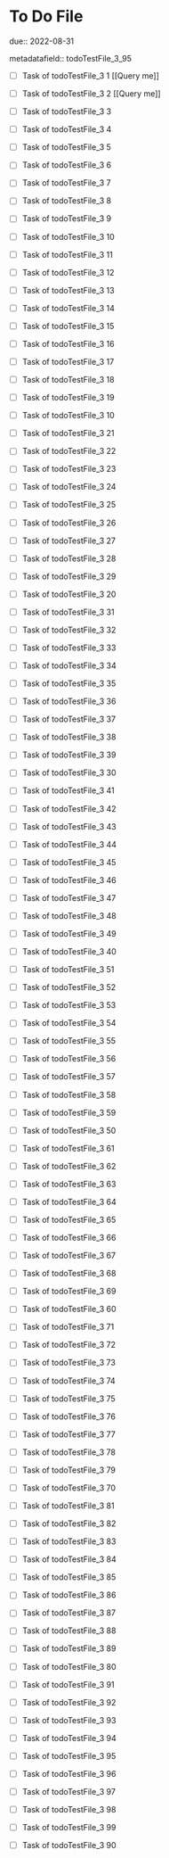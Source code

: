 # To Do File

due:: 2022-08-31

metadatafield:: todoTestFile_3_95

- [ ] Task of todoTestFile_3 1 [[Query me]]
- [ ] Task of todoTestFile_3 2 [[Query me]]
- [ ] Task of todoTestFile_3 3
- [ ] Task of todoTestFile_3 4
- [ ] Task of todoTestFile_3 5
- [ ] Task of todoTestFile_3 6
- [ ] Task of todoTestFile_3 7
- [ ] Task of todoTestFile_3 8
- [ ] Task of todoTestFile_3 9
- [ ] Task of todoTestFile_3 10

- [ ] Task of todoTestFile_3 11 
- [ ] Task of todoTestFile_3 12 
- [ ] Task of todoTestFile_3 13
- [ ] Task of todoTestFile_3 14
- [ ] Task of todoTestFile_3 15
- [ ] Task of todoTestFile_3 16
- [ ] Task of todoTestFile_3 17
- [ ] Task of todoTestFile_3 18
- [ ] Task of todoTestFile_3 19
- [ ] Task of todoTestFile_3 10

- [ ] Task of todoTestFile_3 21 
- [ ] Task of todoTestFile_3 22 
- [ ] Task of todoTestFile_3 23
- [ ] Task of todoTestFile_3 24
- [ ] Task of todoTestFile_3 25
- [ ] Task of todoTestFile_3 26
- [ ] Task of todoTestFile_3 27
- [ ] Task of todoTestFile_3 28
- [ ] Task of todoTestFile_3 29
- [ ] Task of todoTestFile_3 20

- [ ] Task of todoTestFile_3 31 
- [ ] Task of todoTestFile_3 32 
- [ ] Task of todoTestFile_3 33
- [ ] Task of todoTestFile_3 34
- [ ] Task of todoTestFile_3 35
- [ ] Task of todoTestFile_3 36
- [ ] Task of todoTestFile_3 37
- [ ] Task of todoTestFile_3 38
- [ ] Task of todoTestFile_3 39
- [ ] Task of todoTestFile_3 30

- [ ] Task of todoTestFile_3 41 
- [ ] Task of todoTestFile_3 42 
- [ ] Task of todoTestFile_3 43
- [ ] Task of todoTestFile_3 44
- [ ] Task of todoTestFile_3 45
- [ ] Task of todoTestFile_3 46
- [ ] Task of todoTestFile_3 47
- [ ] Task of todoTestFile_3 48
- [ ] Task of todoTestFile_3 49
- [ ] Task of todoTestFile_3 40

- [ ] Task of todoTestFile_3 51 
- [ ] Task of todoTestFile_3 52 
- [ ] Task of todoTestFile_3 53
- [ ] Task of todoTestFile_3 54
- [ ] Task of todoTestFile_3 55
- [ ] Task of todoTestFile_3 56
- [ ] Task of todoTestFile_3 57
- [ ] Task of todoTestFile_3 58
- [ ] Task of todoTestFile_3 59
- [ ] Task of todoTestFile_3 50

- [ ] Task of todoTestFile_3 61 
- [ ] Task of todoTestFile_3 62 
- [ ] Task of todoTestFile_3 63
- [ ] Task of todoTestFile_3 64
- [ ] Task of todoTestFile_3 65
- [ ] Task of todoTestFile_3 66
- [ ] Task of todoTestFile_3 67
- [ ] Task of todoTestFile_3 68
- [ ] Task of todoTestFile_3 69
- [ ] Task of todoTestFile_3 60

- [ ] Task of todoTestFile_3 71 
- [ ] Task of todoTestFile_3 72 
- [ ] Task of todoTestFile_3 73
- [ ] Task of todoTestFile_3 74
- [ ] Task of todoTestFile_3 75
- [ ] Task of todoTestFile_3 76
- [ ] Task of todoTestFile_3 77
- [ ] Task of todoTestFile_3 78
- [ ] Task of todoTestFile_3 79
- [ ] Task of todoTestFile_3 70


- [ ] Task of todoTestFile_3 81 
- [ ] Task of todoTestFile_3 82 
- [ ] Task of todoTestFile_3 83
- [ ] Task of todoTestFile_3 84
- [ ] Task of todoTestFile_3 85
- [ ] Task of todoTestFile_3 86
- [ ] Task of todoTestFile_3 87
- [ ] Task of todoTestFile_3 88
- [ ] Task of todoTestFile_3 89
- [ ] Task of todoTestFile_3 80


- [ ] Task of todoTestFile_3 91 
- [ ] Task of todoTestFile_3 92 
- [ ] Task of todoTestFile_3 93
- [ ] Task of todoTestFile_3 94
- [ ] Task of todoTestFile_3 95
- [ ] Task of todoTestFile_3 96
- [ ] Task of todoTestFile_3 97
- [ ] Task of todoTestFile_3 98
- [ ] Task of todoTestFile_3 99
- [ ] Task of todoTestFile_3 90
